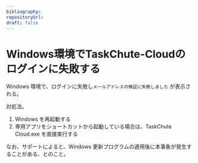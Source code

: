 ```yaml
---
bibliography: 
repositoryUrl:
draft: false
---
```


# Windows環境でTaskChute-Cloudのログインに失敗する

Windows 環境で、ログインに失敗し`メールアドレスの検証に失敗しました` が表示される。

対処法。

1. Windows を再起動する
2. 専用アプリをショートカットから起動している場合は、TaskChute Cloud.exe を直接実行する

なお、サポートによると、Windows 更新プログラムの適用後に本事象が発生することがある、とのこと。
